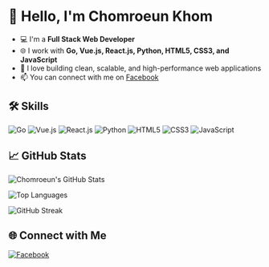 # 👋 Hello, I'm Chomroeun Khom
- 💻 I'm a **Full Stack Web Developer**
- 🌐 I work with **Go, Vue.js, React.js, Python, HTML5, CSS3, and JavaScript**
- 🎯 I love building clean, scalable, and high-performance web applications
- 📫 You can connect with me on [Facebook](https://www.facebook.com/sdach.tong/?_rdc=1&_rdr#)

## 🛠️ Skills
![Go](https://img.shields.io/badge/-Go-00ADD8?style=flat-square&logo=go&logoColor=white)
![Vue.js](https://img.shields.io/badge/-Vue.js-4FC08D?style=flat-square&logo=vue.js&logoColor=white)
![React.js](https://img.shields.io/badge/-React.js-61DAFB?style=flat-square&logo=react&logoColor=black)
![Python](https://img.shields.io/badge/-Python-3776AB?style=flat-square&logo=python&logoColor=white)
![HTML5](https://img.shields.io/badge/-HTML5-E34F26?style=flat-square&logo=html5&logoColor=white)
![CSS3](https://img.shields.io/badge/-CSS3-1572B6?style=flat-square&logo=css3&logoColor=white)
![JavaScript](https://img.shields.io/badge/-JavaScript-F7DF1E?style=flat-square&logo=javascript&logoColor=black)

## 📈 GitHub Stats

![Chomroeun's GitHub Stats](https://github-readme-stats.vercel.app/api?username=codeCaptainX&show_icons=true&theme=radical)

![Top Languages](https://github-readme-stats.vercel.app/api/top-langs/?username=codeCaptainX&layout=compact&theme=radical)

![GitHub Streak](https://streak-stats.demolab.com?user=codeCaptainX&theme=radical)

## 🌐 Connect with Me
[![Facebook](https://img.shields.io/badge/-Facebook-1877F2?style=flat-square&logo=facebook&logoColor=white)](https://www.facebook.com/sdach.tong/?_rdc=1&_rdr#)
